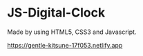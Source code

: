 # JS-Digital-Clock

Made by using HTML5, CSS3 and Javascript.

https://gentle-kitsune-17f053.netlify.app
